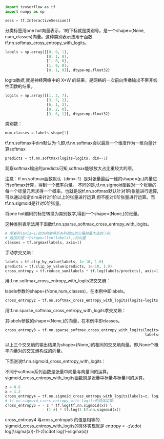 ```python
import tensorflow as tf
import numpy as np

sess = tf.InteractiveSession()
```
分类标签用one hot向量表示，1的下标就是类别号。是一个shape=(None, num_classes)向量。这种类别表示法用于函数tf.nn.softmax_cross_entropy_with_logits。
```python
labels = np.array([[0, 0, 1],
                   [0, 1, 0],
                   [1, 0, 0],
                   [1, 0, 0],
                   [0, 1, 0]], dtype=np.float32)
```
logits数据,就是神经网络中的 X*W 的结果。是网络的一次前向传播输出不带非线性函数的结果。
```python
logits = np.array([[1, 2, 7],
                   [3, 5, 2],
                   [6, 1, 3],
                   [8, 2, 0],
                   [3, 6, 1]], dtype=np.float32)
```
类别数：
```python
num_classes = labels.shape[1]
```
tf.nn.softmax中dim默认为-1,即,tf.nn.softmax会以最后一个维度作为一维向量计算softmax
```python
predicts = tf.nn.softmax(logits=logits, dim=-1)
```
观察softmax输出的predicts可知,softmax能够放大占比重较大的项。

注意：tf.nn.softmax函数默认（dim=-1）是对张量最后一维的shape=(p,)向量进行softmax计算，得到一个概率向量。
不同的是,tf.nn.sigmoid函数对一个张量的每一个标量元素求得一个概率。也就是说tf.nn.softmax默认针对1阶张量进行运算,
可以通过指定dim来针对1阶以上的张量进行运算,但不能对0阶张量进行运算。而tf.nn.sigmoid是针对0阶张量。


将one hot编码的标签转换为类别数字,得到一个shape=(None,)的张量。

这种类别表示法用于函数tf.nn.sparse_softmax_cross_entropy_with_logits。
```python
# 顺着列(axis=1)的方向取得所有列相应的分量的最大值的下标
# 返回的是一个shape=(len(labels),)的向量
classes = tf.argmax(labels, axis=1)
```
手动求交叉熵：
```python
labels = tf.clip_by_value(labels, 1e-10, 1.0)
predicts = tf.clip_by_value(predicts, 1e-10, 1.0)
cross_entropy = tf.reduce_sum(labels * tf.log(labels/predicts), axis=1)
```
用tf.nn.softmax_cross_entropy_with_logits求交叉熵：

labels参数的shape=(None,num_classes)，在本例中即labels。
```python
cross_entropy2 = tf.nn.softmax_cross_entropy_with_logits(logits=logits, labels=labels)
```
用tf.nn.sparse_softmax_cross_entropy_with_logits求交叉熵：

其labels参数的shape=(None,)的向量，在本例中即classes。
```python
cross_entropy3 = tf.nn.sparse_softmax_cross_entropy_with_logits(logits=logits, \
                                                                labels=classes)
```
以上三个交叉熵的输出结果为shape=(None,)的相同的交叉熵向量。即,None个概率向量对的交叉熵构成的向量。

下面说说tf.nn.sigmoid_cross_entropy_with_logits：

不同于softmax系列函数是张量中向量与向量间的运算。sigmoid_cross_entropy_with_logits函数则是张量中标量与标量间的运算。
```python
z = 0.8
x = 1.3
cross_entropy4 = tf.nn.sigmoid_cross_entropy_with_logits(labels=z, logits=x)
# tf.nn.sigmoid_cross_entropy_with_logits的具体实现:
cross_entropy5 = - z * tf.log(tf.nn.sigmoid(x)) \
                 - (1-z) * tf.log(1-tf.nn.sigmoid(x))
```
cross_entropy4 与cross_entropy5 的值是相等的.
sigmoid_cross_entropy_with_logits的具体实现就是 entropy = -z\cdot log(\sigma(x))-(1-z)\cdot log(1-\sigma(x)) 
